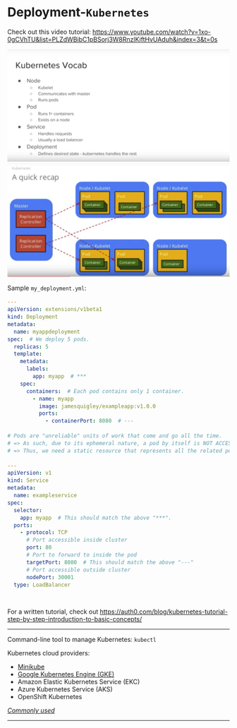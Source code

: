 # Deployment-`Kubernetes`

Check out this video tutorial: https://www.youtube.com/watch?v=1xo-0gCVhTU&list=PLZdWBibC1pBSorj3W8RnzlKiftHvUAduh&index=3&t=0s

<img src="https://github.com/Ziang-Lu/RESTful-with-Flask/blob/master/Kubernetes-Related/Kubernetes%20Vocab.png?raw=true">

<img src="https://github.com/Ziang-Lu/RESTful-with-Flask/blob/master/Kubernetes-Related/Kubernetes%20Cluster%20Architecture.png?raw=true">

Sample `my_deployment.yml`:

```yaml
---
apiVersion: extensions/v1beta1
kind: Deployment
metadata:
  name: myappdeployment
spec:  # We deploy 5 pods.
  replicas: 5
  template:
    metadata:
      labels:
        app: myapp  # ***
    spec:
      containers:  # Each pod contains only 1 container.
        - name: myapp
          image: jamesquigley/exampleapp:v1.0.0
          ports:
            - containerPort: 8080  # ---

# Pods are "unreliable" units of work that come and go all the time.
# => As such, due to its ephemeral nature, a pod by itself is NOT ACCESSIBLE BY THE OUTSIDE WORLD.
# => Thus, we need a static resource that represents all the related pods as a single element (or, in this case, that represents the deployment responsible for these pods).

---
apiVersion: v1
kind: Service
metadata:
  name: exampleservice
spec:
  selector:
    app: myapp  # This should match the above "***".
  ports:
    - protocol: TCP
      # Port accessible inside cluster
      port: 80
      # Port to forward to inside the pod
      targetPort: 8080  # This should match the above "---"
      # Port accessible outside cluster
      nodePort: 30001
  type: LoadBalancer
```

<br>

For a written tutorial, check out https://auth0.com/blog/kubernetes-tutorial-step-by-step-introduction-to-basic-concepts/

***

Command-line tool to manage Kubernetes: `kubectl`

Kubernetes cloud providers:

* <u>Minikube</u>
* <u>Google Kubernetes Engine (GKE)</u>
* Amazon Elastic Kubernetes Service (EKC)
* Azure Kubernetes Service (AKS)
* OpenShift Kubernetes

*<u>Commonly used</u>*

***

